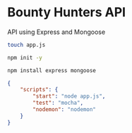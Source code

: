 # Bounty Hunters API
API using Express and Mongoose

```zsh
touch app.js
```

```zsh
npm init -y
```

```zsh
npm install express mongoose
```

```json
{
    "scripts": {
        "start": "node app.js",
        "test": "mocha",
        "nodemon": "nodemon"
    }
}
```

